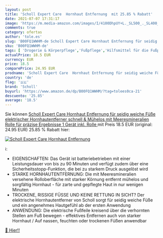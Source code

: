 ```yaml
---
layout: post
title: 'Scholl Expert Care  Hornhaut Entfernung  mit 25.85 % Rabatt'
date: 2021-07-07 17:31:17
image: 'https://m.media-amazon.com/images/I/4100DhpUY+L._SL500_._SL400_.jpg'
comments: true
category: ofertas
author: 'tole.es'
slug: 'B00FQ1WWHM-de Scholl Expert Care Hornhaut Entfernung für seidig weiche...'
sku: 'B00FQ1WWHM-de'
tags: [ 'Drogerie & Körperpflege','Fußpflege','Hilfsmittel für die Fußpflege','Medizin & Erste Hilfe','Raspelfeilen für die Fußpflege','scholl', ]
actualPrice: 18.5 EUR
currency: EUR
price: 18.5
comparePrice: 24.95 EUR
prodname: 'Scholl Expert Care  Hornhaut Entfernung für seidig weiche Füße  elektrischer Hornhautentferner schnell & Mühelos  mit Meeresmineralien Rolle für präzise Ergebnisse  1 Gerät inkl. Rolle '
country: 'de'
flag: '🇩🇪'
brand: 'Scholl'
buyurl: 'https://www.amazon.de/dp/B00FQ1WWHM/?tag=tolees0ca-21'
descuento: '25.85'
average: '18.5'
---
```


Sie können [Scholl Expert Care  Hornhaut Entfernung für seidig weiche Füße  elektrischer Hornhautentferner schnell & Mühelos  mit Meeresmineralien Rolle für präzise Ergebnisse  1 Gerät inkl. Rolle ](https://www.amazon.de/dp/B00FQ1WWHM/?tag=tolees0ca-21) mit Preis 18.5 EUR (original: 24.95 EUR) 25.85 % Rabatt hier:

[![Scholl Expert Care  Hornhaut Entfernung ](https://m.media-amazon.com/images/I/4100DhpUY+L._SL500_._SL400_.jpg)](https://www.amazon.de/dp/B00FQ1WWHM/?tag=tolees0ca-21)

ℹ️:

- EIGENSCHAFTEN: Das Gerät ist batteriebetrieben mit einer Leistungsdauer von bis zu 90 Minuten und verfügt zudem über eine Sicherheitsstopp-Funktion, die bei zu starkem Druck ausgelöst wird
- STARKE HORNHAUTENTFERNUNG: Die mit Meeresmineralien versehene Rolloberfläche mit starker Körnung entfernt mühelos und sorgfältig Hornhaut - für zarte und gepflegte Haut in nur wenigen Minuten
- TROCKENE, RISSIGE FÜSSE UND KEINE RETTUNG IN SICHT? Der elektrische Hornhautentferner von Scholl sorgt für seidig weiche Füße und ein angenehmes Hautgefühl ab der ersten Anwendung
- ANWENDUNG: Die elektrische Fußfeile kreisend über die verhornten Stellen am Fuß bewegen - effektives Entfernen auch von starker Hornhaut / Auf nassen, feuchten oder trockenen Füßen anwendbar

[🛒 Hier!!](https://www.amazon.de/dp/B00FQ1WWHM/?tag=tolees0ca-21)
